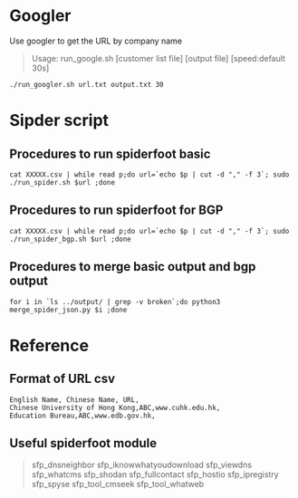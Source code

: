# Googler

Use googler to get the URL by company name

> Usage: run_google.sh [customer list file] [output file] [speed:default 30s]


```
./run_googler.sh url.txt output.txt 30
```

# Sipder script


## Procedures to run spiderfoot basic

```
cat XXXXX.csv | while read p;do url=`echo $p | cut -d "," -f 3`; sudo ./run_spider.sh $url ;done
```


## Procedures to run spiderfoot for BGP

```
cat XXXXX.csv | while read p;do url=`echo $p | cut -d "," -f 3`; sudo ./run_spider_bgp.sh $url ;done
```

## Procedures to merge basic output and bgp output

```
for i in `ls ../output/ | grep -v broken`;do python3 merge_spider_json.py $i ;done
```

# Reference
## Format of URL csv
```
English Name, Chinese Name, URL,
Chinese University of Hong Kong,ABC,www.cuhk.edu.hk,
Education Bureau,ABC,www.edb.gov.hk,
```

## Useful spiderfoot module
> sfp_dnsneighbor
> sfp_iknowwhatyoudownload
> sfp_viewdns
> sfp_whatcms
> sfp_shodan
> sfp_fullcontact
> sfp_hostio
> sfp_ipregistry
> sfp_spyse
> sfp_tool_cmseek
> sfp_tool_whatweb
